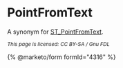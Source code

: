 # PointFromText

A synonym for [ST\_PointFromText](st_pointfromtext.md).

<sub>_This page is licensed: CC BY-SA / Gnu FDL_</sub>

{% @marketo/form formId="4316" %}
